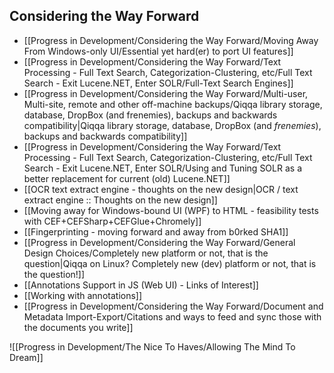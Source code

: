 ## Considering the Way Forward

+ [[Progress in Development/Considering the Way Forward/Moving Away From Windows-only UI/Essential yet hard(er) to port UI features]] 
+ [[Progress in Development/Considering the Way Forward/Text Processing - Full Text Search, Categorization-Clustering, etc/Full Text Search - Exit Lucene.NET, Enter SOLR/Full-Text Search Engines]]
+ [[Progress in Development/Considering the Way Forward/Multi-user, Multi-site, remote and other off-machine backups/Qiqqa library storage, database, DropBox (and frenemies), backups and backwards compatibility|Qiqqa library storage, database, DropBox (and *frenemies*), backups and backwards compatibility]]
+ [[Progress in Development/Considering the Way Forward/Text Processing - Full Text Search, Categorization-Clustering, etc/Full Text Search - Exit Lucene.NET, Enter SOLR/Using and Tuning SOLR as a better replacement for current (old) Lucene.NET]]
+ [[OCR text extract engine - thoughts on the new design|OCR / text extract engine :: Thoughts on the new design]]
+ [[Moving away for Windows-bound UI (WPF) to HTML - feasibility tests with CEF+CEFSharp+CEFGlue+Chromely]]
+ [[Fingerprinting - moving forward and away from b0rked SHA1]]
+ [[Progress in Development/Considering the Way Forward/General Design Choices/Completely new platform or not, that is the question|Qiqqa on Linux? Completely new (dev) platform or not, that is the question!]]
+ [[Annotations Support in JS (Web UI) - Links of Interest]]
+ [[Working with annotations]]
+ [[Progress in Development/Considering the Way Forward/Document and Metadata Import-Export/Citations and ways to feed and sync those with the documents you write]]


![[Progress in Development/The Nice To Haves/Allowing The Mind To Dream]]
